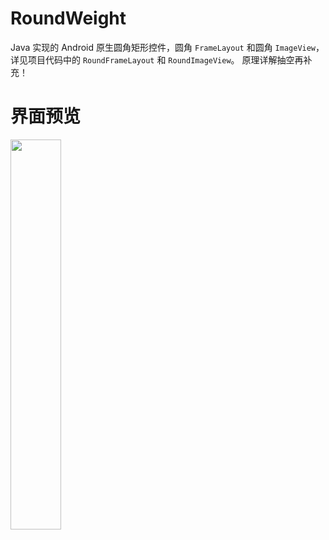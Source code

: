 # RoundWeight
Java 实现的 Android 原生圆角矩形控件，圆角 `FrameLayout` 和圆角 `ImageView`，
详见项目代码中的 `RoundFrameLayout` 和 `RoundImageView`。
原理详解抽空再补充！

# 界面预览

<img src="https://github.com/xiaofei-dev/RoundWeight/blob/master/art/img_shot.jpg" width="40%" height="40%">
